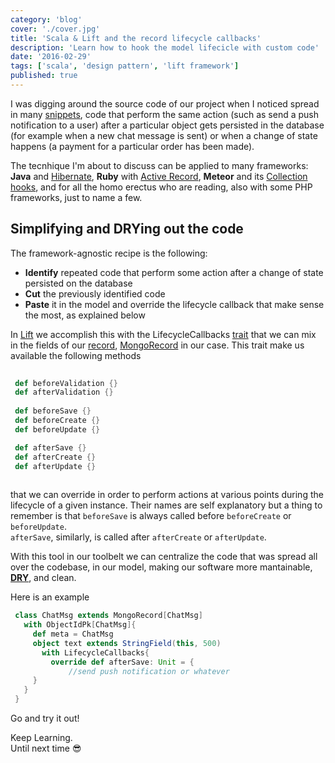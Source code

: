 ```yaml
---
category: 'blog'
cover: './cover.jpg'
title: 'Scala & Lift and the record lifecycle callbacks'
description: 'Learn how to hook the model lifecicle with custom code'
date: '2016-02-29'
tags: ['scala', 'design pattern', 'lift framework']
published: true
---
```


<article class="prose lg:prose-lg xl:prose-xl">

I was digging around the source code of our project when I noticed spread in many <a href="http://exploring.liftweb.net/master/index-5.html" target="_blank" rel="noopener noreferrer">snippets</a>, code that perform the same action (such as send a push notification to a user) after a particular object gets persisted in the database (for example when a new chat message is sent) or when a change of state happens (a payment for a particular order has been made).


The tecnhique I'm about to discuss can be applied to many frameworks: **Java** and <a href=" https://docs.jboss.org/hibernate/entitymanager/3.5/reference/en/html/listeners.html" target="_blank" rel="noopener noreferrer">Hibernate</a>, **Ruby** with <a href="http://guides.rubyonrails.org/active_record_callbacks.html" target="_blank" rel="noopener noreferrer">Active Record</a>, **Meteor** and its <a href="https://www.discovermeteor.com/blog/a-look-at-meteor-collection-hooks/" target="_blank" rel="noopener noreferrer">Collection hooks</a>, and for all the homo erectus who are reading, also with some PHP frameworks, just to name a few.


## Simplifying and DRYing out the code



The framework-agnostic recipe is the following:



 - **Identify** repeated code that perform some action after a change of state persisted on the database
 - **Cut** the previously identified code 
 - **Paste** it in the model and override the lifecycle callback that make sense the most, as explained below




 In <a href="http://www.liftweb.net/" target="_blank" rel="noopener noreferrer">Lift</a> we accomplish this with the LifecycleCallbacks <a href="http://docs.scala-lang.org/tutorials/tour/traits.html" target="_blank" rel="noopener noreferrer">trait</a> that we can mix in the fields of our <a href="https://www.assembla.com/wiki/show/liftweb/Record" target="_blank" rel="noopener noreferrer">record</a>, <a href="https://www.assembla.com/wiki/show/liftweb/Mongo_Record_Basics" target="_blank" rel="noopener noreferrer">MongoRecord</a> in our case.
 This trait make us available the following methods


```scala
 
 def beforeValidation {}
 def afterValidation {}
 
 def beforeSave {}
 def beforeCreate {}
 def beforeUpdate {}

 def afterSave {}
 def afterCreate {}
 def afterUpdate {}
 
```

that we can override in order to perform actions at various points during the lifecycle of a given instance. Their names are self explanatory but a thing to remember is that `beforeSave` is always called before `beforeCreate` or `beforeUpdate`.  
`afterSave`, similarly, is called after `afterCreate` or `afterUpdate`.  

With this tool in our toolbelt we can centralize the code that was spread all over the codebase, in our model, making our software more mantainable, <a href="https://en.wikipedia.org/wiki/Don%27t_repeat_yourself" target="_blank" rel="noopener noreferrer">**DRY**</a>, and clean.
 
Here is an example

```scala
 class ChatMsg extends MongoRecord[ChatMsg] 
   with ObjectIdPk[ChatMsg]{
     def meta = ChatMsg
     object text extends StringField(this, 500) 
       with LifecycleCallbacks{
         override def afterSave: Unit = {
             //send push notification or whatever
     }
   }
 }
```

Go and try it out!  

Keep Learning.  
Until next time :sunglasses:

 [liftweb]: http://www.liftweb.net/
 [record]: https://www.assembla.com/wiki/show/liftweb/Record
 [traits]: http://docs.scala-lang.org/tutorials/tour/traits.html
 [mongorecord]: https://www.assembla.com/wiki/show/liftweb/Mongo_Record_Basics
 [dry]: https://en.wikipedia.org/wiki/Don%27t_repeat_yourself

</article>